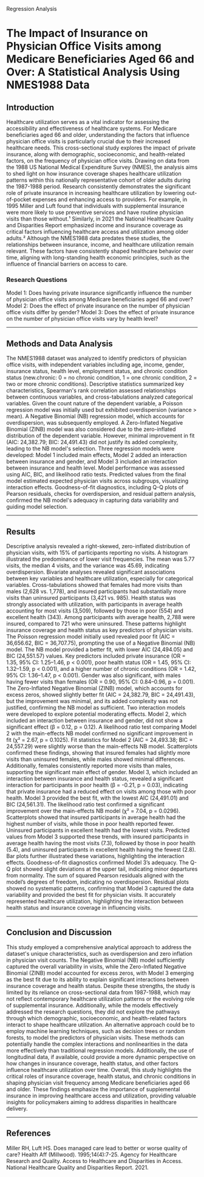 Regression Analysis

# The Impact of Insurance on Physician Office Visits among Medicare Beneficiaries Aged 66 and Over: A Statistical Analysis Using NMES1988 Data

## Introduction
Healthcare utilization serves as a vital indicator for assessing the accessibility and effectiveness of healthcare systems. For Medicare beneficiaries aged 66 and older, understanding the factors that influence physician office visits is particularly crucial due to their increased healthcare needs. This cross-sectional study explores the impact of private insurance, along with demographic, socioeconomic, and health-related factors, on the frequency of physician office visits. Drawing on data from the 1988 US National Medical Expenditure Survey (NMES), the analysis aims to shed light on how insurance coverage shapes healthcare utilization patterns within this nationally representative cohort of older adults during the 1987-1988 period.
Research consistently demonstrates the significant role of private insurance in increasing healthcare utilization by lowering out-of-pocket expenses and enhancing access to providers. For example, in 1995 Miller and Luft found that individuals with supplemental insurance were more likely to use preventive services and have routine physician visits than those without.¹ Similarly, in 2021 the National Healthcare Quality and Disparities Report emphasized income and insurance coverage as critical factors influencing healthcare access and utilization among older adults.² Although the NMES1988 data predates these studies, the relationships between insurance, income, and healthcare utilization remain relevant. These factors have consistently shaped healthcare behavior over time, aligning with long-standing health economic principles, such as the influence of financial barriers on access to care. 
### Research Questions
Model 1: Does having private insurance significantly influence the number of physician office visits among Medicare beneficiaries aged 66 and over?
Model 2: Does the effect of private insurance on the number of physician office visits differ by gender?
Model 3: Does the effect of private insurance on the number of physician office visits vary by health level?

---
## Methods and Data Analysis
The NMES1988 dataset was analyzed to identify predictors of physician office visits, with independent variables including age, income, gender, insurance status, health level, employment status, and chronic condition status (new.chronic: 0 = no chronic condition, 1 = one chronic condition, 2 = two or more chronic conditions). Descriptive statistics summarized key characteristics, Spearman's rank correlation assessed relationships between continuous variables, and cross-tabulations analyzed categorical variables.
Given the count nature of the dependent variable, a Poisson regression model was initially used but exhibited overdispersion (variance > mean). A Negative Binomial (NB) regression model, which accounts for overdispersion, was subsequently employed. A Zero-Inflated Negative Binomial (ZINB) model was also considered due to the zero-inflated distribution of the dependent variable. However, minimal improvement in fit (AIC: 24,382.79; BIC: 24,491.43) did not justify its added complexity, leading to the NB model's selection.
Three regression models were developed: Model 1 included main effects, Model 2 added an interaction between insurance and gender, and Model 3 included an interaction between insurance and health level. Model performance was assessed using AIC, BIC, and likelihood ratio tests. Predicted values from the final model estimated expected physician visits across subgroups, visualizing interaction effects.
Goodness-of-fit diagnostics, including Q-Q plots of Pearson residuals, checks for overdispersion, and residual pattern analysis, confirmed the NB model's adequacy in capturing data variability and guiding model selection.

---
## Results
Descriptive analysis revealed a right-skewed, zero-inflated distribution of physician visits, with 15% of participants reporting no visits. A histogram illustrated the predominance of lower visit frequencies. The mean was 5.77 visits, the median 4 visits, and the variance was 45.69, indicating overdispersion.
Bivariate analyses revealed significant associations between key variables and healthcare utilization, especially for categorical variables. Cross-tabulations showed that females had more visits than males (2,628 vs. 1,778), and insured participants had substantially more visits than uninsured participants (3,421 vs. 985). Health status was strongly associated with utilization, with participants in average health accounting for most visits (3,509), followed by those in poor (554) and excellent health (343). Among participants with average health, 2,788 were insured, compared to 721 who were uninsured. These patterns highlight insurance coverage and health status as key predictors of physician visits.
The Poisson regression model initially used revealed poor fit (AIC = 36,656.62, BIC = 36,707.75), prompting the use of a Negative Binomial (NB) model. The NB model provided a better fit, with lower AIC (24,494.05) and BIC (24,551.57) values. Key predictors included private insurance (OR = 1.35, 95% CI: 1.25–1.46, p < 0.001), poor health status (OR = 1.45, 95% CI: 1.32–1.59, p < 0.001), and a higher number of chronic conditions (OR = 1.42, 95% CI: 1.36–1.47, p < 0.001). Gender was also significant, with males having fewer visits than females (OR = 0.90, 95% CI: 0.84–0.96, p = 0.001). The Zero-Inflated Negative Binomial (ZINB) model, which accounts for excess zeros, showed slightly better fit (AIC = 24,382.79, BIC = 24,491.43), but the improvement was minimal, and its added complexity was not justified, confirming the NB model as sufficient.
Two interaction models were developed to explore potential moderating effects. Model 2, which included an interaction between insurance and gender, did not show a significant effect (β = 0.12, p = 0.12). A likelihood ratio test comparing Model 2 with the main-effects NB model confirmed no significant improvement in fit (χ² = 2.67, p = 0.1025). Fit statistics for Model 2 (AIC = 24,493.38; BIC = 24,557.29) were slightly worse than the main-effects NB model. Scatterplots confirmed these findings, showing that insured females had slightly more visits than uninsured females, while males showed minimal differences. Additionally, females consistently reported more visits than males, supporting the significant main effect of gender.
Model 3, which included an interaction between insurance and health status, revealed a significant interaction for participants in poor health (β = -0.21, p = 0.03), indicating that private insurance had a reduced effect on visits among those with poor health. Model 3 provided the best fit, with the lowest AIC (24,491.01) and BIC (24,561.31). The likelihood ratio test confirmed a significant improvement over the main-effects NB model (χ² = 7.04, p = 0.0296). Scatterplots showed that insured participants in average health had the highest number of visits, while those in poor health reported fewer. Uninsured participants in excellent health had the lowest visits. Predicted values from Model 3 supported these trends, with insured participants in average health having the most visits (7.3), followed by those in poor health (5.4), and uninsured participants in excellent health having the fewest (2.8). Bar plots further illustrated these variations, highlighting the interaction effects.
Goodness-of-fit diagnostics confirmed Model 3’s adequacy. The Q-Q plot showed slight deviations at the upper tail, indicating minor departures from normality. The sum of squared Pearson residuals aligned with the model’s degrees of freedom, indicating no overdispersion. Residual plots showed no systematic patterns, confirming that Model 3 captured the data variability and provided the best fit for physician visits. It accurately represented healthcare utilization, highlighting the interaction between health status and insurance coverage in influencing visits.

---
## Conclusion and Discussion

This study employed a comprehensive analytical approach to address the dataset's unique characteristics, such as overdispersion and zero inflation in physician visit counts. The Negative Binomial (NB) model sufficiently captured the overall variability in visits, while the Zero-Inflated Negative Binomial (ZINB) model accounted for excess zeros, with Model 3 emerging as the best fit due to its ability to explain significant interactions between insurance coverage and health status. Despite these strengths, the study is limited by its reliance on cross-sectional data from 1987-1988, which may not reflect contemporary healthcare utilization patterns or the evolving role of supplemental insurance. Additionally, while the models effectively addressed the research questions, they did not explore the pathways through which demographic, socioeconomic, and health-related factors interact to shape healthcare utilization.
An alternative approach could be to employ machine learning techniques, such as decision trees or random forests, to model the predictors of physician visits. These methods can potentially handle the complex interactions and nonlinearities in the data more effectively than traditional regression models. Additionally, the use of longitudinal data, if available, could provide a more dynamic perspective on how changes in insurance coverage, health status, and other factors influence healthcare utilization over time.
Overall, this study highlights the critical roles of insurance coverage, health status, and chronic conditions in shaping physician visit frequency among Medicare beneficiaries aged 66 and older. These findings emphasize the importance of supplemental insurance in improving healthcare access and utilization, providing valuable insights for policymakers aiming to address disparities in healthcare delivery.

---
## References
Miller RH, Luft HS. Does managed care lead to better or worse quality of care? Health Aff (Millwood). 1995;14(4):7-25.
Agency for Healthcare Research and Quality. Access to Healthcare and Disparities in Access. National Healthcare Quality and Disparities Report. 2021.
